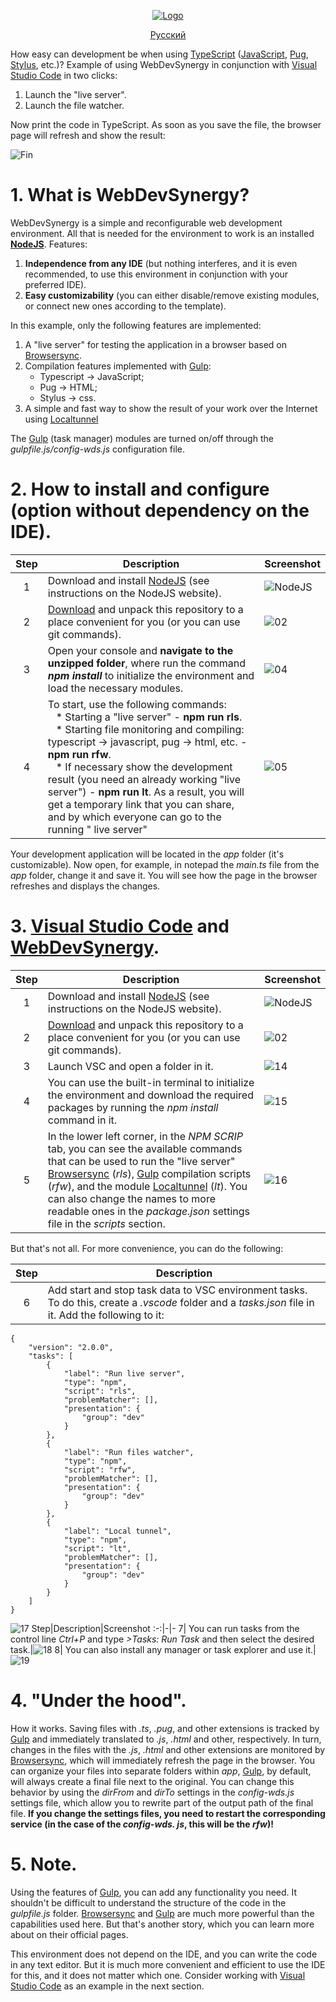 <div align="center"><ins>

![Logo](https://user-images.githubusercontent.com/5076458/110127198-666fac00-7dd6-11eb-9822-ccc973f41ee6.png)

[Русский](/README_RU.md)

</ins></div>

How easy can development be when using [TypeScript](https://www.typescriptlang.org/) ([JavaScript](https://javascript.info/), [Pug](https://pugjs.org/api/getting-started.html), [Stylus](https://stylus-lang.com/), etc.)? Example of using WebDevSynergy in conjunction with [Visual Studio Code](https://code.visualstudio.com/) in two clicks:

1. Launch the "live server".
2. Launch the file watcher.

Now print the code in TypeScript. As soon as you save the file, the browser page will refresh and show the result:

![Fin](https://user-images.githubusercontent.com/5076458/113714180-cb2d6780-96f0-11eb-8cb9-87b3a1f5b942.gif)

# 1. What is WebDevSynergy?

WebDevSynergy is a simple and reconfigurable web development environment. All that is needed for the environment to work is an installed [**NodeJS**](https://nodejs.org). Features:
1. **Independence from any IDE** (but nothing interferes, and it is even recommended, to use this environment in conjunction with your preferred IDE).
2. **Easy customizability** (you can either disable/remove existing modules, or connect new ones according to the template).

In this example, only the following features are implemented:
1. A "live server" for testing the application in a browser based on [Browsersync](https://www.browsersync.io/).
2. Compilation features implemented with [Gulp](https://gulpjs.com/):
   * Typescript -> JavaScript;
   * Pug -> HTML;
   * Stylus -> css.
3. A simple and fast way to show the result of your work over the Internet using [Localtunnel](https://theboroer.github.io/localtunnel-www/)

The [Gulp](https://gulpjs.com/) (task manager) modules are turned on/off through the _gulpfile.js/config-wds.js_ configuration file.
 
# 2. How to install and configure (option without dependency on the IDE).
Step|Description|Screenshot
:-:|-|-
1| Download and install [NodeJS](https://nodejs.org/en/) (see instructions on the NodeJS website).| ![NodeJS](https://nodejs.org/static/images/logo-light.svg)
2| [Download](https://github.com/IPcorps/WebDevSynergy/archive/main.zip) and unpack this repository to a place convenient for you (or you can use git commands).|![02](https://user-images.githubusercontent.com/5076458/110133984-fa914180-7ddd-11eb-8e98-b14a93e539de.jpg)
3| Open your console and **navigate to the unzipped folder**, where run the command  _**npm install**_ to initialize the environment and load the necessary modules.|![04](https://user-images.githubusercontent.com/5076458/110135037-1c3ef880-7ddf-11eb-9054-96694d3ed05b.jpg)
4| To start, use the following commands:<br>&nbsp;&nbsp;&nbsp;* Starting a "live server" - **npm run rls**.<br>&nbsp;&nbsp;&nbsp;* Starting file monitoring and compiling: typescript -> javascript, pug -> html, etc. - **npm run rfw**.<br>&nbsp;&nbsp;&nbsp;* If necessary show the development result (you need an already working "live server") - **npm run lt**. As a result, you will get a temporary link that you can share, and by which everyone can go to the running " live server" |![05](https://user-images.githubusercontent.com/5076458/110136489-ccf9c780-7de0-11eb-8f44-238394d84fcd.jpg)

Your development application will be located in the _app_ folder (it's customizable). Now open, for example, in notepad the _main.ts_ file from the _app_ folder, change it and save it. You will see how the page in the browser refreshes and displays the changes.

# 3. [Visual Studio Code](https://code.visualstudio.com/) and [WebDevSynergy](https://github.com/IPcorps/WebDevSynergy).
Step|Description|Screenshot
:-:|-|-
1| Download and install [NodeJS](https://nodejs.org/en/) (see instructions on the NodeJS website).| ![NodeJS](https://nodejs.org/static/images/logo-light.svg)
2| [Download](https://github.com/IPcorps/WebDevSynergy/archive/main.zip) and unpack this repository to a place convenient for you (or you can use git commands).|![02](https://user-images.githubusercontent.com/5076458/110133984-fa914180-7ddd-11eb-8e98-b14a93e539de.jpg)
3| Launch VSC and open a folder in it.|![14](https://user-images.githubusercontent.com/5076458/110156516-1c97bd80-7df8-11eb-9602-70e8b44bc8bc.jpg)
4| You can use the built-in terminal to initialize the environment and download the required packages by running the _npm install_ command in it.|![15](https://user-images.githubusercontent.com/5076458/113714079-b18c2000-96f0-11eb-927e-d5723c75ed8e.jpg)
5| In the lower left corner, in the _NPM SCRIP_ tab, you can see the available commands that can be used to run the "live server" [Browsersync](https://www.browsersync.io/) (_rls_), [Gulp](https://gulpjs.com/) compilation scripts (_rfw_), and the module [Localtunnel](https://theboroer.github.io/localtunnel-www/) (_lt_). You can also change the names to more readable ones in the _package.json_ settings file in the _scripts_ section.|![16](https://user-images.githubusercontent.com/5076458/113714098-b8b32e00-96f0-11eb-9ea4-03c9f84fab4a.jpg)

But that's not all. For more convenience, you can do the following:

Step|Description
:-:|-
6| Add start and stop task data to VSC environment tasks. To do this, create a _.vscode_ folder and a _tasks.json_ file in it. Add the following to it:
    {
    	"version": "2.0.0",
    	"tasks": [
    		{
    			"label": "Run live server",
    			"type": "npm",
    			"script": "rls",
    			"problemMatcher": [],
    			"presentation": {
    				"group": "dev"
    			}
    		},
    		{
    			"label": "Run files watcher",
    			"type": "npm",
    			"script": "rfw",
    			"problemMatcher": [],
    			"presentation": {
    				"group": "dev"
    			}
    		},
    		{
    			"label": "Local tunnel",
    			"type": "npm",
    			"script": "lt",
    			"problemMatcher": [],
    			"presentation": {
    				"group": "dev"
    			}
    		}
    	]
    }
![17](https://user-images.githubusercontent.com/5076458/113714122-bf41a580-96f0-11eb-987c-81d1079e3b35.jpg)
Step|Description|Screenshot
:-:|-|-
7| You can run tasks from the control line _Ctrl+P_ and type _>Tasks: Run Task_ and then select the desired task.|![18](https://user-images.githubusercontent.com/5076458/113714135-c36dc300-96f0-11eb-9ba0-e2064fc6a16c.gif)
8| You can also install any manager or task explorer and use it.|![19](https://user-images.githubusercontent.com/5076458/113714168-c799e080-96f0-11eb-8308-d95cccd73345.jpg)

# 4. "Under the hood".

 How it works. Saving files with _.ts_, _.pug_, and other extensions is tracked by [Gulp](https://gulpjs.com/) and immediately translated to _.js_, _.​​html_ and other, respectively. In turn, changes in the files with the _.js_, _.html_ and other extensions are monitored by [Browsersync](https://www.browsersync.io/), which will immediately refresh the page in the browser. You can organize your files into separate folders within _app_, [Gulp](https://gulpjs.com/), by default, will always create a final file next to the original. You can change this behavior by using the _dirFrom_ and _dirTo_ settings in the _config-wds.js_ settings file, which allow you to rewrite part of the output path of the final file. **If you change the settings files, you need to restart the corresponding service (in the case of the _config-wds. js_, this will be the _rfw_)!**

# 5. Note.

Using the features of [Gulp](https://gulpjs.com/), you can add any functionality you need. It shouldn't be difficult to understand the structure of the code in the _gulpfile.js_ folder. [Browsersync](https://www.browsersync.io/) and [Gulp](https://gulpjs.com/) are much more powerful than the capabilities used here. But that's another story, which you can learn more about on their official pages.

This environment does not depend on the IDE, and you can write the code in any text editor. But it is much more convenient and efficient to use the IDE for this, and it does not matter which one. Consider working with [Visual Studio Code](https://code.visualstudio.com/) as an example in the next section.
